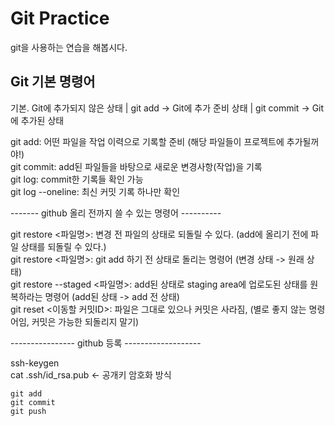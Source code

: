 # Git Practice

git을 사용하는 연습을 해봅시다.


## Git 기본 명령어

기본. Git에 추가되지 않은 상태 | git add -> Git에 추가 준비 상태 | git commit -> Git에 추가된 상태


git add: 어떤 파일을 작업 이력으로 기록할 준비 (해당 파일들이 프로젝트에 추가될꺼야!)  
git commit: add된 파일들을 바탕으로 새로운 변경사항(작업)을 기록  
git log: commit한 기록들 확인 가능  
git log --oneline: 최신 커밋 기록 하나만 확인



------- github 올리 전까지 쓸 수 있는 명령어 ----------

git restore <파일명>: 변경 전 파일의 상태로 되돌릴 수 있다. (add에 올리기 전에 파일 상태를 되돌릴 수 있다.)  
git restore <파일명>: git add 하기 전 상태로 돌리는 명령어 (변경 상태 -> 원래 상태)  
git restore --staged <파일명>: add된 상태로 staging area에 업로도된 상태를 원복하라는 명령어 (add된 상태 -> add 전 상태)  
git reset <이동할 커밋ID>: 파일은 그대로 있으나 커밋은 사라짐, (별로 좋지 않는 명령어임, 커밋은 가능한 되돌리지 말기)


---------------- github 등록 -------------------

ssh-keygen  
cat .ssh/id_rsa.pub  <- 공개키 암호화 방식

```
git add
git commit
git push
```